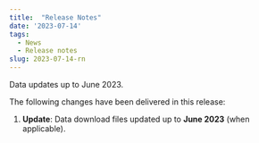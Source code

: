 ```yaml
---
title:  "Release Notes"
date: '2023-07-14'
tags:
  - News
  - Release notes
slug: 2023-07-14-rn
---
```


Data updates up to June 2023.

<!--more-->
The following changes have been delivered in this release:

1. **Update**: Data download files updated up to **June 2023** (when applicable).